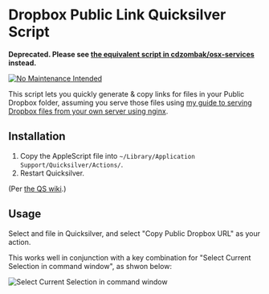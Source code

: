 # Dropbox Public Link Quicksilver Script

**Deprecated. Please see [the equivalent script in cdzombak/osx-services](https://github.com/cdzombak/osx-services#copy-public-dropbox-link) instead.**

[![No Maintenance Intended](http://unmaintained.tech/badge.svg)](http://unmaintained.tech/)

This script lets you quickly generate & copy links for files in your Public Dropbox folder, assuming you serve those files using [my guide to serving Dropbox files from your own server using nginx](http://www.dzombak.com/blog/2014/01/serving-dropbox-via-nginx.html).

## Installation

1. Copy the AppleScript file into `~/Library/Application Support/Quicksilver/Actions/`.
2. Restart Quicksilver.

(Per [the QS wiki](http://qsapp.com/wiki/AppleScript_Actions#Adding_Script_Actions_to_Quicksilver).)

## Usage

Select and file in Quicksilver, and select "Copy Public Dropbox URL" as your action.

This works well in conjunction with a key combination for "Select Current Selection in command window", as shwon below:

![Select Current Selection in command window](http://dropbox.dzombak.com/Screenshots/qs-current-selection.png)
